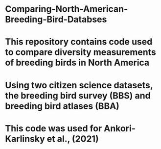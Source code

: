 # Comparing-North-American-Breeding-Bird-Databses

# This repository contains code used to compare diversity measurements of breeding birds in North America
# Using two citizen science datasets, the breeding bird survey (BBS) and breeding bird atlases (BBA)
# This code was used for Ankori-Karlinsky et al., (2021) 
